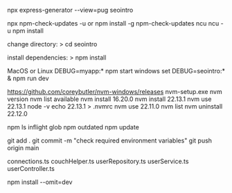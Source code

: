 npx express-generator --view=pug seointro

npx npm-check-updates -u
or
npm install -g npm-check-updates
ncu
ncu -u
npm install

change directory: > cd seointro

install dependencies: > npm install

MacOS or Linux
DEBUG=myapp:* npm start
windows
set DEBUG=seointro:* & npm run dev

https://github.com/coreybutler/nvm-windows/releases
nvm-setup.exe
nvm version
nvm list available
nvm install 16.20.0
nvm install 22.13.1
nvm use 22.13.1
node -v
echo 22.13.1 > .nvmrc
nvm use 22.11.0
nvm list
nvm uninstall 22.12.0

npm ls inflight glob
npm outdated
npm update

git add .
git commit -m "check required environment variables"
git push origin main

connections.ts
couchHelper.ts
userRepository.ts
userService.ts
userController.ts


npm install --omit=dev